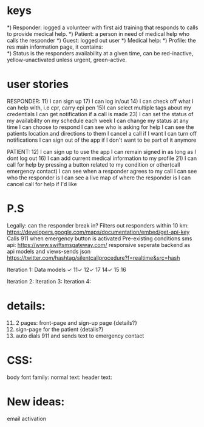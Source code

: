 keys
=====
*) Responder: logged a volunteer with first aid training that responds to calls to provide medical help.
*) Patient: a person in need of medical help who calls the responder
*) Guest: logged out user
*) Medical help:
*) Profile: the res main information page, it contains:  
*) Status is the responders availability at a given time, can be red-inactive, yellow-unactivated unless urgent, green-active.

user stories
============
RESPONDER:
11) I can sign up 
17) I can log in/out
14) I can check off what I can help with, i.e cpr, carry epi pen 
15)I can select multiple tags about my credentials
I can get notification if a call is made
23) I can set the status of my availability on my schedule each week
I can change my status at any time
I can choose to respond
I can see who is asking for help
I can see the patients location and directions to them
I cancel a call if I want
I can turn off notifications
I can sign out of the app if I don't want to be part of it anymore


PATIENT:
12) I can sign up to use the app
I can remain signed in as long as I dont log out
16) I can add current medical information to my profile
21) I can call for help by pressing a button related to my condition or other(call emergency contact)
I can see when a responder agrees to my call
I can see who the responder is
I can see a live map of where the responder is
I can cancel call for help if I'd like


P.S
=====
Legally: can the responder break in?
Filters out responders within 10 km: https://developers.google.com/maps/documentation/embed/get-api-key
Calls 911 when emergency button is activated
Pre-existing conditions
sms api: https://www.swiftsmsgateway.com/
responsive
seperate backend as api
models and views-sends json
https://twitter.com/hashtag/silentcallprocedure?f=realtime&src=hash


Iteration 1:
Data models ✓
11✓ 12✓ 17 14✓ 15 16

Iteration 2:
Iteration 3:
Iteration 4:

details:
=========
11) 2 pages: front-page and sign-up page {details?} 
12) sign-page for the patient {details?} 
21) auto dials 911 and sends text to emergency contact

CSS:
====
body font family:
normal text:
header text:

New ideas:
===========
email activation

